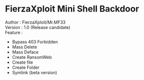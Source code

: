 # FierzaXploit Mini Shell Backdoor
Author : FierzaXploit/Mr.MF33
<br>
Version : 1.0 (Release candidate)
<br>
Feature :
- Bypass 403 Forbidden<br>
- Mass Delete<br>
- Mass Deface<br>
- Create RansomWeb<br>
- Create file<br>
- Create Folder<br>
- Symlink (beta version)<br>
